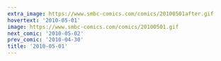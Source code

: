 ```yaml
---
extra_image: https://www.smbc-comics.com/comics/20100501after.gif
hovertext: '2010-05-01'
image: https://www.smbc-comics.com/comics/20100501.gif
next_comic: '2010-05-02'
prev_comic: '2010-04-30'
title: '2010-05-01'
---
```



